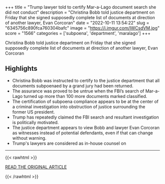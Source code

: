 +++
title = "Trump lawyer told to certify Mar-a-Lago document search she did not conduct"
description = "Christina Bobb told justice department on Friday that she signed supposedly complete list of documents at direction of another lawyer, Evan Corcoran"
date = "2022-10-11 13:54:22"
slug = "6345756c890fca760304bafc"
image = "https://i.imgur.com/IWCsdVM.jpg"
score = "1566"
categories = ['subpoena', 'department', 'maralago']
+++

Christina Bobb told justice department on Friday that she signed supposedly complete list of documents at direction of another lawyer, Evan Corcoran

## Highlights

- Christina Bobb was instructed to certify to the justice department that all documents subpoenaed by a grand jury had been returned.
- The assurance was proved to be untrue when the FBI’s search of Mar-a-Lago turned up more than 100 more documents marked classified.
- The certification of subpoena compliance appears to be at the center of a criminal investigation into obstruction of justice surrounding the former US president.
- Trump has repeatedly claimed the FBI search and resultant investigation is politically motivated.
- The justice department appears to view Bobb and lawyer Evan Corcoran as witnesses instead of potential defendants, even if that can change without warning.
- Trump's lawyers are considered as in-house counsel on

---

{{< rawhtml >}}
  <p class="article-category">
    <a target="_blank" href="https://www.theguardian.com/us-news/2022/oct/10/trump-lawyer-christina-bobb-mar-a-lago-certify-documents">READ THE ORIGINAL ARTICLE</a>
  </p>
{{< /rawhtml >}}
